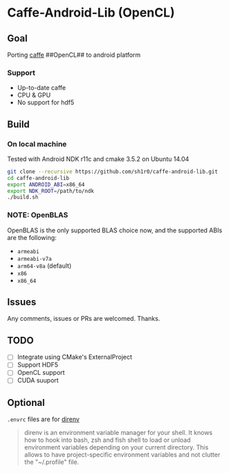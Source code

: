 Caffe-Android-Lib (OpenCL)
===============

## Goal
Porting [caffe](https://github.com/BVLC/caffe) ##OpenCL## to android platform

### Support
* Up-to-date caffe 
* CPU & GPU 
* No support for hdf5

## Build

### On local machine

Tested with Android NDK r11c and cmake 3.5.2 on Ubuntu 14.04

```sh
git clone --recursive https://github.com/sh1r0/caffe-android-lib.git
cd caffe-android-lib
export ANDROID_ABI=x86_64
export NDK_ROOT=/path/to/ndk
./build.sh
```

### NOTE: OpenBLAS
OpenBLAS is the only supported BLAS choice now, and the supported ABIs are the following:

* `armeabi`
* `armeabi-v7a`
* `arm64-v8a` (default)
* `x86`
* `x86_64`

## Issues

Any comments, issues or PRs are welcomed.
Thanks.

## TODO
- [ ] Integrate using CMake's ExternalProject
- [ ] Support HDF5
- [ ] OpenCL support
- [ ] CUDA suuport

## Optional
`.envrc` files are for [direnv](http://direnv.net/)
> direnv is an environment variable manager for your shell. It knows how to hook into bash, zsh and fish shell to load or unload environment variables depending on your current directory. This allows to have project-specific environment variables and not clutter the "~/.profile" file.
